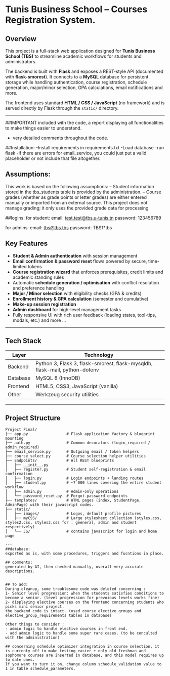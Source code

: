 # Tunis Business School – Courses Registration System.

## Overview
This project is a full-stack web application designed for **Tunis Business School (TBS)** to streamline academic workflows for students and administrators.

The backend is built with **Flask** and exposes a REST-style API (documented with **flask-smorest**).  It connects to a **MySQL** database for persistent storage while handling authentication, course registration, schedule generation, major/minor selection, GPA calculations, email notifications and more.

The frontend uses standard **HTML / CSS / JavaScript** (no framework) and is served directly by Flask through the `static/` directory.


---
##IMPORTANT
included with the code, a report displaying all functionalities to make things easier to understand.
+ very detailed comments throughout the code.


##Installation:
-Install requirements in requirements.txt
-Load database
-run flask
-if there are errors for email_service, you could just put a valid placeholder or not include that file altogether.

## Assumptions: 
This work is based on the following assumptions:
– Student information stored in the tbs_students table is provided by the administration.
– Course grades (whether as grade points or letter grades) are either entered manually or imported from an external source. This project does not manage grading; it only uses the provided grade data for processing

##logins:
for student: 
email: test.test@tbs.u-tunis.tn 
password: 123456789

for admins:
email: tbs@tbs.tbs
password: TBS1*tbs

## Key Features
* **Student & Admin authentication** with session management
* **Email confirmation & password reset** flows powered by secure, time-limited tokens
* **Course registration wizard** that enforces prerequisites, credit limits and academic standing rules
* Automatic **schedule generation / optimisation** with conflict resolution and preference handling
* **Major / Minor selection** with eligibility checks (GPA & credits)
* **Enrollment history & GPA calculation** (semester and cumulative)
* **Make-up session registration**
* **Admin dashboard** for high-level management tasks
* Fully responsive UI with rich user feedback (loading states, tool-tips, modals, etc.)
and more ...
---

## Tech Stack

| Layer | Technology |
|-------|------------|
| Backend | Python 3, Flask 3, flask-smorest, flask-mysqldb, flask-mail, python-dotenv |
| Database | MySQL 8 (InnoDB) |
| Frontend | HTML5, CSS3, JavaScript (vanilla) |
| Other | Werkzeug security utilities |

---

## Project Structure
```
Project Final/
├── app.py                 # Flask application factory & blueprint mounting
├── auth.py                # Common decorators (login_required / admin_required)
├── email_service.py       # Outgoing email / token helpers
├── course_select.py       # Course selection helper utilities
├── Endpoints/             # All REST blueprints
│   ├── __init__.py
│   ├── register.py        # Student self-registration & email confirmation
│   ├── login.py           # Login endpoints + landing routes
│   ├── student.py         # ~7 000 lines covering the entire student workflow
│   ├── admin.py           # Admin-only operations
│   └── password_reset.py  # Forgot-password endpoints
├── templates/             # HTML pages (index, StudentPage, AdminPage) with their javascript codes.
├── static/
│   ├── images/            # Logos, default profile pictures
│   ├── myCSS/             # Large stylesheet collection (styles.css, styles2.css, styles3.css for : geeneral, admin and student respectively)
│   └── JS/                # contains javascript for login and home page

---
##database: 
exported as is, with some procedures, triggers and fucntions in place.

## comments: 
generated by AI, then checked manually, overall very accurate descriptions.


## To add:
During cleanup, some troublesome code was deleted concerning :
1- Senior level progression: when the students satisfies conditions to become a senior. (level progression for prevoious levels works fine)
2- displaying elective courses on the frontend concerning students who picks mini senior project.
the backend code is intact. (used course_elective_groups and elective_group_requirements tables in database)

Other things to consider :
- admin logic to handle elective courses in front end.
- add admin logic to handle some super rare cases. (to be conculted with the administration)

## concerning schedule optimizer integration in course selection, it is currenty off to make testing easier + only old freshman and sophomore courses are inserted in database, and this model requires up to date ones.
If you want to turn it on, change column schedule_validation value to 1 in table schedule_parameters.

